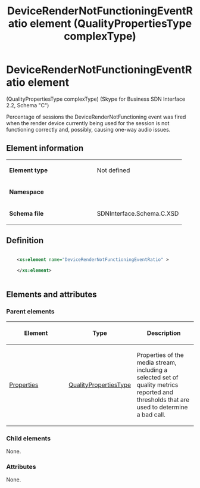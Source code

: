 ﻿---
title: DeviceRenderNotFunctioningEventRatio element (QualityPropertiesType complexType) 
TOCTitle: DeviceRenderNotFunctioningEventRatio element
ms:assetid: a9e03e46-7197-bbe6-ad84-6a5fea1cfce5
ms:mtpsurl: https://msdn.microsoft.com/library/Mt404748(v=office.16)
ms:contentKeyID: 68250661
ms.date: 08/24/2015
mtps_version: v=office.16
dev_langs:
- xml
---

# DeviceRenderNotFunctioningEventRatio element 

(QualityPropertiesType complexType) (Skype for Business SDN Interface 2.2, Schema "C")

Percentage of sessions the DeviceRenderNotFunctioning event was fired when the render device currently being used for the session is not functioning correctly and, possibly, causing one-way audio issues.

## Element information

<table>
<colgroup>
<col style="width: 50%" />
<col style="width: 50%" />
</colgroup>
<tbody>
<tr class="odd">
<td><p><strong>Element type</strong></p></td>
<td><p>Not defined</p></td>
</tr>
<tr class="even">
<td><p><strong>Namespace</strong></p></td>
<td><p></p></td>
</tr>
<tr class="odd">
<td><p><strong>Schema file</strong></p></td>
<td><p>SDNInterface.Schema.C.XSD</p></td>
</tr>
</tbody>
</table>


## Definition

```xml

    <xs:element name="DeviceRenderNotFunctioningEventRatio" >
    
    </xs:element>
  
```

## Elements and attributes

### Parent elements

<table>
<colgroup>
<col style="width: 33%" />
<col style="width: 33%" />
<col style="width: 33%" />
</colgroup>
<thead>
<tr class="header">
<th><p>Element</p></th>
<th><p>Type</p></th>
<th><p>Description</p></th>
</tr>
</thead>
<tbody>
<tr class="odd">
<td><p><a href="properties-element-qualitytype-complextype-skype-for-business-sdn-interface-2-2-schema-c.md">Properties</a></p></td>
<td><p><a href="qualitypropertiestype-complextype-skype-for-business-sdn-interface-2-2-schema-c.md">QualityPropertiesType</a></p></td>
<td><p>Properties of the media stream, including a selected set of quality metrics reported and thresholds that are used to determine a bad call.</p></td>
</tr>
</tbody>
</table>


### Child elements

None.

### Attributes

None.

